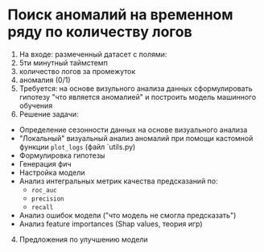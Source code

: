# Поиск аномалий на временном ряду по количеству логов

1. На входе: размеченный датасет c полями:
  1. 5ти минутный таймстемп
  2. количество логов за промежуток
  3. аномалия (0/1)
2. Требуется: на основе визульного анализа данных сформулировать гипотезу "что является аномалией" и построить модель машинного обучения
3. Решение задачи:
  - Определение сезонности данных на основе визуального анализа
  - "Локальный" визуальный анализ аномалий при помощи кастомной функции `plot_logs` (файл `utils.py)
  - Формулировка гипотезы
  - Генерация фич
  - Настройка модели
  - Анализ интегральных метрик качества предсказаний по:
    - `roc_auc`
    - `precision`
    - `recall`
  - Анализ ошибок модели ("что модель не смогла предсказать")
  - Анализ feature importances (Shap values, теория игр)
4. Предложения по улучшению модели
